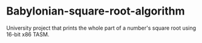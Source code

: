 # Babylonian-square-root-algorithm
University project that prints the whole part of a number's square root using 16-bit x86 TASM.
